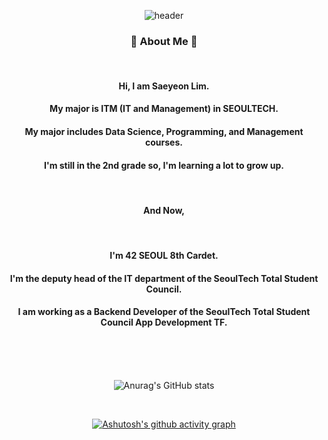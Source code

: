 <div align="center">

![header](https://capsule-render.vercel.app/api?type=transparent&fontcolor=0080ff&height=150&section=header&animation=blink&text=Saeyeonn's%20Git%20Profile&fontSize=50&fontColor=F781D8)

</div>

<div align="center">

### 🐰 About Me 🐰

<br>

#### Hi, I am Saeyeon Lim.     
#### My major is ITM (IT and Management) in SEOULTECH.
#### My major includes Data Science, Programming, and Management courses.  
#### I'm still in the 2nd grade so, I'm learning a lot to grow up.

<br>

#### And Now,

<br>

#### I'm 42 SEOUL 8th Cardet.
#### I'm the deputy head of the IT department of the SeoulTech Total Student Council. 
#### I am working as a Backend Developer of the SeoulTech Total Student Council App Development TF.

<br>
<br>
<br>

![Anurag's GitHub stats](https://github-readme-stats.vercel.app/api?username=saeyeonn&show_icons=true&theme=omni)

<br>

[![Ashutosh's github activity graph](https://github-readme-activity-graph.cyclic.app/graph?username=saeyeonn&theme=rogue&title_color=f781d8&color=f781d8)](https://github.com/ashutosh00710/github-readme-activity-graph)

</div>
<br>
